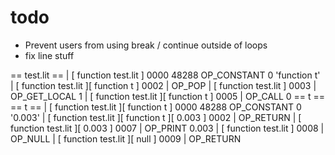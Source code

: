 # todo

* Prevent users from using break / continue outside of loops
* fix line stuff

== test.lit ==
        | [ function test.lit ]
0000 48288 OP_CONSTANT         0 'function t'
        | [ function test.lit ][ function t ]
0002    | OP_POP
        | [ function test.lit ]
0003    | OP_GET_LOCAL        1
        | [ function test.lit ][ function t ]
0005    | OP_CALL             0
== t ==
== t ==
        | [ function test.lit ][ function t ]
0000 48288 OP_CONSTANT         0 '0.003'
        | [ function test.lit ][ function t ][ 0.003 ]
0002    | OP_RETURN
        | [ function test.lit ][ 0.003 ]
0007    | OP_PRINT
0.003
        | [ function test.lit ]
0008    | OP_NULL
        | [ function test.lit ][ null ]
0009    | OP_RETURN
